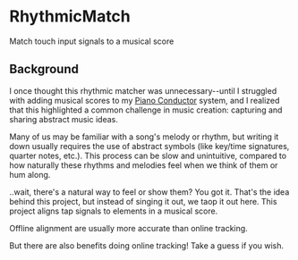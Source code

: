 # RhythmicMatch
Match touch input signals to a musical score


## Background
I once thought this rhythmic matcher was unnecessary--until I struggled with adding musical scores to my [Piano Conductor](https://github.com/lynnzye/pico) system, and I realized that this highlighted a common challenge in music creation: capturing and sharing abstract music ideas.

Many of us may be familiar with a song's melody or rhythm, but writing it down usually requires the use of abstract symbols (like key/time signatures, quarter notes, etc.). This process can be slow and unintuitive, compared to how naturally these rhythms and melodies feel when we think of them or hum along. 

..wait, there's a natural way to feel or show them? You got it. That's the idea behind this project, but instead of singing it out, we taop it out here. This project aligns tap signals to elements in a musical score. 

Offline alignment are usually more accurate than online tracking. 

But there are also benefits doing online tracking! Take a guess if you wish.
